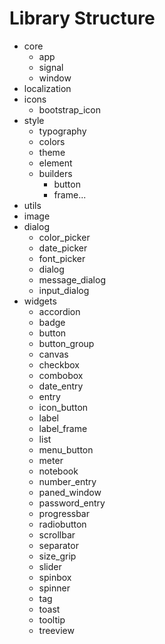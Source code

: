 # Library Structure

- core
  - app
  - signal
  - window
- localization
- icons
  - bootstrap_icon
- style
  - typography
  - colors
  - theme
  - element
  - builders
    - button
    - frame...
- utils
- image
- dialog
  - color_picker
  - date_picker
  - font_picker
  - dialog
  - message_dialog
  - input_dialog
- widgets
  - accordion
  - badge
  - button
  - button_group
  - canvas
  - checkbox
  - combobox
  - date_entry
  - entry
  - icon_button
  - label
  - label_frame
  - list
  - menu_button
  - meter
  - notebook
  - number_entry
  - paned_window
  - password_entry
  - progressbar
  - radiobutton
  - scrollbar
  - separator
  - size_grip
  - slider
  - spinbox
  - spinner
  - tag
  - toast
  - tooltip
  - treeview
